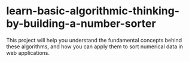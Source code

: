 # learn-basic-algorithmic-thinking-by-building-a-number-sorter
 This project will help you understand the fundamental concepts behind these algorithms, and how you can apply them to sort numerical data in web applications.
